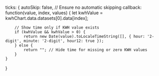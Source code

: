ticks: {
    autoSkip: false, // Ensure no automatic skipping
    callback: function(value, index, values) {
        let kwhValue = kwhChart.data.datasets[0].data[index];

        // Show time only if KWH value exists
        if (kwhValue && kwhValue > 0) {
            return new Date(value).toLocaleTimeString([], { hour: '2-digit', minute: '2-digit', hour12: true });
        } else {
            return ""; // Hide time for missing or zero KWH values
        }
    }
}